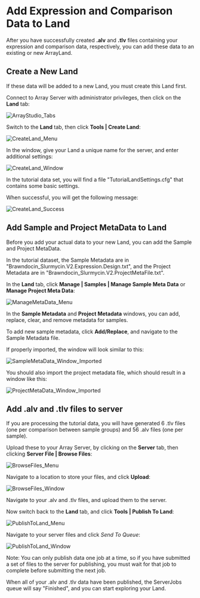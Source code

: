 # Add Expression and Comparison Data to Land

After you have successfully created **.alv** and **.tlv** files containing your expression and comparison data, respectively, you can add these data to an existing or new ArrayLand.

## Create a New Land

If these data will be added to a new Land, you must create this Land first.

Connect to Array Server with administrator privileges, then click on the **Land** tab:

![ArrayStudio_Tabs](images/ArrayStudio_Tabs.png)

Switch to the **Land** tab, then click **Tools | Create Land**:

![CreateLand_Menu](images/CreateLand_Menu.png)

In the window, give your Land a unique name for the server, and enter additional settings:

![CreateLand_Window](images/CreateLand_Window.png)

In the tutorial data set, you will find a file "TutorialLandSettings.cfg" that contains some basic settings.

When successful, you will get the following message:

![CreateLand_Success](images/CreateLand_Success.png)

## Add Sample and Project MetaData to Land

Before you add your actual data to your new Land, you can add the Sample and Project MetaData.

In the tutorial dataset, the Sample Metadata are in "Brawndocin_Slurmycin.V2.Expression.Design.txt", and the Project Metadata are in "Brawndocin_Slurmycin.V2.ProjectMetaFile.txt".

In the **Land** tab, click **Manage | Samples | Manage Sample Meta Data** or **Manage Project Meta Data**:

![ManageMetaData_Menu](images/ManageMetaData_Menu.png)

In the **Sample Metadata** and **Project Metadata** windows, you can add, replace, clear, and remove metadata for samples.

To add new sample metadata, click **Add/Replace**, and navigate to the Sample Metadata file.

If properly imported, the window will look similar to this:

![SampleMetaData_Window_Imported](images/SampleMetaData_Window_Imported.png)

You should also import the project metadata file, which should result in a window like this:

![ProjectMetaData_Window_Imported](images/ProjectMetaData_Window_Imported.png)

## Add .alv and .tlv files to server

If you are processing the tutorial data, you will have generated 6 .tlv files (one per comparison between sample groups) and 56 .alv files (one per sample).

Upload these to your Array Server, by clicking on the **Server** tab, then clicking **Server File | Browse Files**:

![BrowseFiles_Menu](images/BrowseFiles_Menu.png)

Navigate to a location to store your files, and click **Upload**:

![BrowseFiles_Window](images/BrowseFiles_Window.png)

Navigate to your .alv and .tlv files, and upload them to the server.

Now switch back to the **Land** tab, and click **Tools | Publish To Land**:

![PublishToLand_Menu](images/PublishToLand_Menu.png)

Navigate to your server files and click *Send To Queue*:

![PublishToLand_Window](images/PublishToLand_Window.png)

 Note: You can only publish data one job at a time, so if you have submitted a set of files to the server for publishing, you must wait for that job to complete before submitting the next job.

When all of your .alv and .tlv data have been published, the ServerJobs queue will say "Finished", and you can start exploring your Land.
